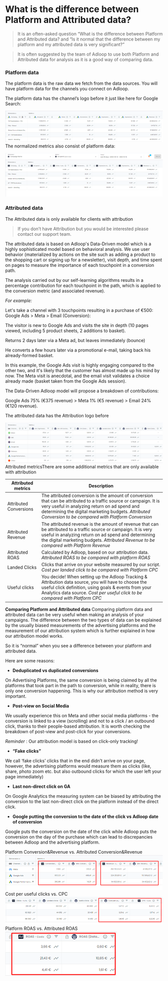 # What is the difference between Platform and Attributed data?

> It is an often-asked question “What is the difference between Platform and Attributed data? and “Is it normal that the difference between my platform and my attributed data is very significant?”

> It is often suggested by the team of Adloop to use both Platform and Attributed data for analysis as it is a good way of comparing data.


### Platform data
The platform data is the raw data we fetch from the data sources. You will have platform data for the channels you connect on Adloop.

The platform data has the channel’s logo before it just like here for  Google Search: 

![](.gitbook/image-20231012-093124.png)The  normalized metrics also consist of platform data:

![](.gitbook/image-20231012-093928.png)


### Attributed data
The  Attributed data is only available for clients with attribution

> If you don’t have Attribution but you would be interested please contact our support team.



The attributed data is based on Adloop's Data-Driven model which is a highly sophisticated model based on behavioral analysis. We use user behavior (materialized by actions on the site such as adding a product to the shopping cart or signing up for a newsletter), visit depth, and time spent on pages to measure the importance of each touchpoint in a conversion path.

The analysis carried out by our self-learning algorithms results in a percentage contribution for each touchpoint in the path, which is applied to the conversion metric (and associated revenue). 



 _For example:_ 

Let's take a channel with 3 touchpoints resulting in a purchase of €500: Google Ads > Meta > Email (Conversion):

The visitor is new to Google Ads and visits the site in depth (10 pages viewed, including 5 product sheets, 2 additions to basket).

Returns 2 days later via a Meta ad, but leaves immediately (bounce)

He converts a few hours later via a promotional e-mail, taking back his already-formed basket.

In this example, the Google Ads visit is highly engaging compared to the other two, and it's likely that the customer has almost made up his mind by now. The Meta visit is anecdotal, and the email visit validates a choice already made (basket taken from the Google Ads session).

The Data-Driven Adloop model will propose a breakdown of contributions:

Google Ads 75% (€375 revenue) > Meta 1% (€5 revenue) > Email 24% (€120 revenue).



The attributed data has the  Attribution logo before

![](.gitbook/image-20231012-100732.png)Attributed metricsThere are some additional metrics that are only available with attribution



|  **Attributed metrics**  |  **Description**  | 
|  --- |  --- | 
| Attributed Conversions | The attributed conversion is the amount of conversion that can be attributed to a traffic source or campaign. It is very useful in analyzing return on ad spend and determining the digital marketing budgets. _Attributed Conversion to be compared with Platform Conversion_| 
| Attributed Revenue | The attributed revenue is the amount of revenue that can be attributed to a traffic source or campaign. It is very useful in analyzing return on ad spend and determining the digital marketing budgets. _Attributed Revenue to be compared with Platform Revenue_| 
| Attributed ROAS | Calculated by Adloop, based on our attribution data. _Attributed ROAS to be compared with platform ROAS_| 
| Landed Clicks | Clicks that arrive on your website measured by our script. _Cost per landed click to be compared with Platform CPC_| 
| Useful clicks | You decide! When setting up the Adloop Tracking & Attribution data source, you will have to choose the useful click definition, using goals & events from your Analytics data source. _Cost per useful click to be compared with Platform CPC_| 

**Comparing Platform and Attributed data**
Comparing platform data and attributed data can be very useful when making an analysis of your campaigns. The difference between the two types of data can be explained by the usually biased measurements of the advertising platforms and the measurement of our attribution system which is further explained in how our attribution model works.

So it is “normal” when you see a difference between your platform and attributed data. 

Here are some reasons: 


*  **Deduplicated vs duplicated conversions** 



On  Advertising Platforms, the same conversion is being claimed by all the platforms that took part in the path to conversion, while in reality, there is only one conversion happening. This is why our attribution method is very important.


*  **Post-view on Social Media** 



We usually experience this on Meta and other social media platforms - the conversion is linked to a view (scrolling) and not to a click / an outbound click, thanks to their people-based attribution. It is worth checking the breakdown of post-view and post-click for your conversions. 

 _Reminder_ : Our attribution model is based on click-only tracking! 


*  **“Fake clicks”** 



We call ‘fake clicks’ clicks that in the end didn’t arrive on your page, however, the advertising platforms would measure them as clicks (like, share, photo zoom etc. but also outbound clicks for which the user left your page immediately) 


*  **Last non-direct click on GA** 



On Google Analytics the measuring system can be biased by attributing the conversion to the last non-direct click on the platform instead of the direct click.


*  **Google putting the conversion to the date of the click vs Adloop date of conversion** 



Google puts the conversion on the date of the click while Adloop puts the conversion on the day of the purchase which can lead to discrepancies between Adloop and the advertising platform.



Platform Conversion&Revenue vs. Attributed Conversion&Revenue![](.gitbook/image-20231012-103125.png)Cost per useful clicks vs. CPC![](.gitbook/image-20231012-103203.png)Platform ROAS vs. Attributed ROAS![](.gitbook/image-20231012-103701.png)
